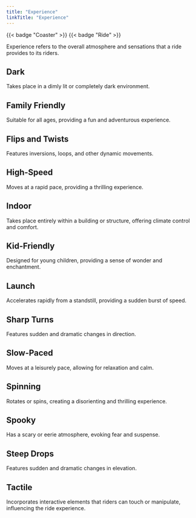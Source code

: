 ```yaml
---
title: "Experience"
linkTitle: "Experience"
---
```

{{< badge "Coaster" >}}
{{< badge "Ride" >}}

Experience refers to the overall atmosphere and sensations that a ride provides to its riders.

## Dark
Takes place in a dimly lit or completely dark environment.

## Family Friendly
Suitable for all ages, providing a fun and adventurous experience.

## Flips and Twists
Features inversions, loops, and other dynamic movements.

## High-Speed
Moves at a rapid pace, providing a thrilling experience.

## Indoor
Takes place entirely within a building or structure, offering climate control and comfort.

## Kid-Friendly
Designed for young children, providing a sense of wonder and enchantment.

## Launch
Accelerates rapidly from a standstill, providing a sudden burst of speed.

## Sharp Turns
Features sudden and dramatic changes in direction.

## Slow-Paced
Moves at a leisurely pace, allowing for relaxation and calm.

## Spinning
Rotates or spins, creating a disorienting and thrilling experience.

## Spooky
Has a scary or eerie atmosphere, evoking fear and suspense.

## Steep Drops
Features sudden and dramatic changes in elevation.

## Tactile
Incorporates interactive elements that riders can touch or manipulate, influencing the ride experience.

